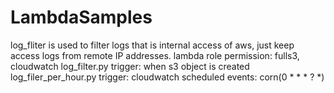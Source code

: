 # LambdaSamples
log_fliter is used to filter logs that is internal access of aws, just keep access logs from remote IP addresses.
lambda role permission: fulls3, cloudwatch
log_filter.py trigger: when s3 object is created
log_filer_per_hour.py trigger: cloudwatch scheduled events: corn(0 * * * ? *)
